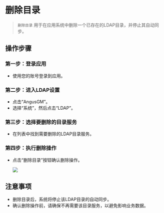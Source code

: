# 删除目录

> `删除目录` 用于在应用系统中删除一个已存在的LDAP目录，并停止其自动同步。

## 操作步骤

### 第一步：登录应用

- 使用您的账号登录到应用。

### 第二步：进入LDAP设置

- 点击“AngusGM”。
- 选择“系统”，然后点击“LDAP”。

### 第三步：选择要删除的目录服务

- 在列表中找到需要删除的LDAP目录服务。

### 第四步：执行删除操作

- 点击“删除目录”按钮确认删除操作。

  ![](https://bj-c1-prod-files.xcan.cloud/storage/pubapi/v1/file/ladp-delete.png?fid=207887590483820790&fpt=dgeGNdEmG3GQ8gyKhjB4nde9thCnrgAyN1Ev19bM)

## 注意事项

- 删除目录后，系统将停止该LDAP目录的自动同步。
- 确认删除操作前，请确保不再需要该目录服务，以避免影响业务数据。